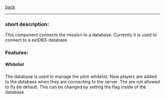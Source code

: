 [back](../components.md)
<hr>

### short description:
This component connects the mission to a database.
Currently it is used to connect to a extDB3-database

### Features:
##### Whitelist
The database is used to manage the pilot-whitelist. New players are added to the database when they are connecting to the server. The are not allowed to fly be default. This can be changed by setting the flag inside of the database
